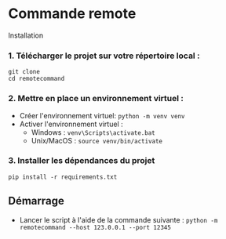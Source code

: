 # Commande remote

Installation

### 1. Télécharger le projet sur votre répertoire local :

```
git clone
cd remotecommand
```

### 2. Mettre en place un environnement virtuel :

- Créer l'environnement virtuel: `python -m venv venv`
- Activer l'environnement virtuel :
  - Windows : `venv\Scripts\activate.bat`
  - Unix/MacOS : `source venv/bin/activate`

### 3. Installer les dépendances du projet

```
pip install -r requirements.txt
```

## Démarrage

- Lancer le script à l'aide de la commande suivante : `python -m remotecommand --host 123.0.0.1 --port 12345 `
